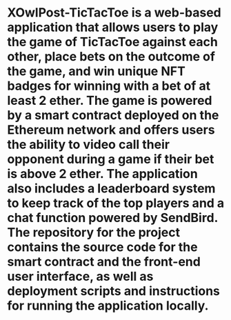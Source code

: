 # XOwlPost-TicTacToe is a web-based application that allows users to play the game of TicTacToe against each other, place bets on the outcome of the game, and win unique NFT badges for winning with a bet of at least 2 ether. The game is powered by a smart contract deployed on the Ethereum network and offers users the ability to video call their opponent during a game if their bet is above 2 ether. The application also includes a leaderboard system to keep track of the top players and a chat function powered by SendBird. The repository for the project contains the source code for the smart contract and the front-end user interface, as well as deployment scripts and instructions for running the application locally.
